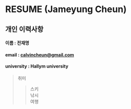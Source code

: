 # RESUME (Jameyung Cheun)

## 개인 이력사항  
#### 이름 : 전재명
#### email : calvincheun@gmail.com
#### university : Hallym university

> 취미
>> 스키  
>> 낚시  
>> 여행

